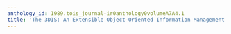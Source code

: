 ```yaml
---
anthology_id: 1989.tois_journal-ir0anthology0volumeA7A4.1
title: 'The 3DIS: An Extensible Object-Oriented Information Management Environment'
---
```

